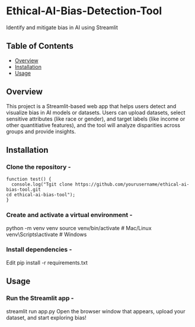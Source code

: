 # Ethical-AI-Bias-Detection-Tool
Identify and mitigate bias in AI using Streamlit

## Table of Contents
 - [Overview](#overview)
 - [Installation](#installation)
 - [Usage](#usage)

## Overview
This project is a Streamlit-based web app that helps users detect and visualize bias in AI models or datasets. Users can upload datasets, select sensitive attributes (like race or gender), and target labels (like income or other quantitiative features), and the tool will analyze disparities across groups and provide insights.

## Installation
### Clone the repository -
```
function test() {
  console.log("Tgit clone https://github.com/yourusername/ethical-ai-bias-tool.git
cd ethical-ai-bias-tool");
}
```

### Create and activate a virtual environment - 
python -m venv venv
source venv/bin/activate   # Mac/Linux  
venv\Scripts\activate      # Windows

### Install dependencies - 
Edit
pip install -r requirements.txt

## Usage
### Run the Streamlit app - 
streamlit run app.py
Open the browser window that appears, upload your dataset, and start exploring bias!
